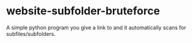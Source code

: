 # website-subfolder-bruteforce
A simple python program you give a link to and it automatically scans for subfiles/subfolders.
